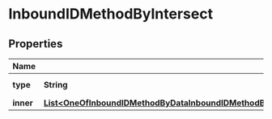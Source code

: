 

# InboundIDMethodByIntersect


## Properties

| Name | Type | Description | Notes |
|------------ | ------------- | ------------- | -------------|
|**type** | **String** |  |  [optional] [readonly] |
|**inner** | [**List&lt;OneOfInboundIDMethodByDataInboundIDMethodByAttributeModifiersInboundIDMethodByAttributeInboundIDMethodByRelatedTempIDInboundIDMethodByTemporaryCIIDInboundIDMethodByByUnionInboundIDMethodByIntersect&gt;**](OneOfInboundIDMethodByDataInboundIDMethodByAttributeModifiersInboundIDMethodByAttributeInboundIDMethodByRelatedTempIDInboundIDMethodByTemporaryCIIDInboundIDMethodByByUnionInboundIDMethodByIntersect.md) |  |  [optional] |



